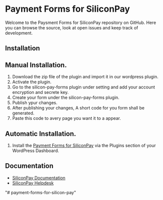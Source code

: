 # Payment Forms for SiliconPay

Welcome to the Paysment Forms for SiliconPay repository on GitHub. Here you can browse the source, look at open issues and keep track of development.

## Installation

## Manual Installation.

1. Download the zip file of the plugin and import it in our wordpress plugin.
2. Activate the plugin.
3. Go to the silicon-pay-forms plugin under setting and add your account encryption and secrete key.
4. Create your form under the silicon-pay-forms plugin.
5. Publish ypur changes.
6. After publishing your changes, A short code for you form shall be generated.
7. Paste this code to avery page you want it to a appear.

## Automatic Installation.

1. Install the [Payment Forms for SiliconPay](https://wordpress.org/plugins/payment-forms-for-siliconpay/) via the Plugins section of your WordPress Dashboard.

## Documentation

- [SiliconPay Documentation](https://developer.silicon-pay.com)
- [SiliconPay Helpdesk](https://silicon-pay.com/contact)

"# payment-forms-for-silicon-pay"
